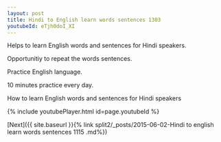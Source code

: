 ```yaml
---
layout: post
title: Hindi to English learn words sentences 1303 
youtubeId: eTjh0doI_XI
---
```

 
 
Helps to learn English words and sentences for Hindi speakers.

Opportunitiy to repeat the words sentences. 

Practice English language. 
 
10 minutes practice every day. 
 
How to learn English words and sentences for Hindi speakers 
 
{% include youtubePlayer.html id=page.youtubeId %}
 
 
[Next]({{ site.baseurl }}{% link  split2/_posts/2015-06-02-Hindi to english learn words sentences 1115 .md%})
 
